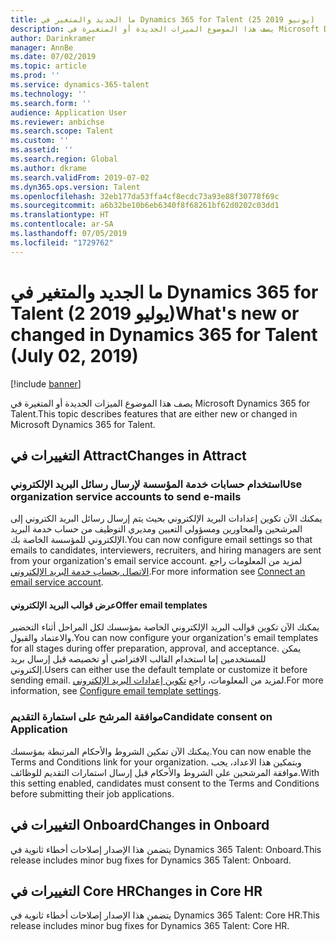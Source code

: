 ```yaml
---
title: ما الجديد والمتغير في Dynamics 365 for Talent (25 يونيو 2019)
description: يصف هذا الموضوع الميزات الجديدة أو المتغيرة في Microsoft Dynamics 365 for Talent.
author: Darinkramer
manager: AnnBe
ms.date: 07/02/2019
ms.topic: article
ms.prod: ''
ms.service: dynamics-365-talent
ms.technology: ''
ms.search.form: ''
audience: Application User
ms.reviewer: anbichse
ms.search.scope: Talent
ms.custom: ''
ms.assetid: ''
ms.search.region: Global
ms.author: dkrame
ms.search.validFrom: 2019-07-02
ms.dyn365.ops.version: Talent
ms.openlocfilehash: 32eb177da53ffa4cf8ecdc73a93e88f30778f69c
ms.sourcegitcommit: a6b32be10b6eb6340f8f68261bf62d0202c03dd1
ms.translationtype: HT
ms.contentlocale: ar-SA
ms.lasthandoff: 07/05/2019
ms.locfileid: "1729762"
---
```

# <a name="whats-new-or-changed-in-dynamics-365-for-talent-july-02-2019"></a><span data-ttu-id="688a7-103">ما الجديد والمتغير في Dynamics 365 for Talent (2 يوليو 2019)</span><span class="sxs-lookup"><span data-stu-id="688a7-103">What's new or changed in Dynamics 365 for Talent (July 02, 2019)</span></span>

[!include [banner](includes/banner.md)]

<span data-ttu-id="688a7-104">يصف هذا الموضوع الميزات الجديدة أو المتغيرة في Microsoft Dynamics 365 for Talent.</span><span class="sxs-lookup"><span data-stu-id="688a7-104">This topic describes features that are either new or changed in Microsoft Dynamics 365 for Talent.</span></span>

## <a name="changes-in-attract"></a><span data-ttu-id="688a7-105">التغييرات في Attract</span><span class="sxs-lookup"><span data-stu-id="688a7-105">Changes in Attract</span></span>

### <a name="use-organization-service-accounts-to-send-e-mails"></a><span data-ttu-id="688a7-106">استخدام حسابات خدمة المؤسسة لإرسال رسائل البريد الإلكتروني</span><span class="sxs-lookup"><span data-stu-id="688a7-106">Use organization service accounts to send e-mails</span></span>

<span data-ttu-id="688a7-107">يمكنك الآن تكوين إعدادات البريد الإلكتروني بحيث يتم إرسال رسائل البريد الكتروني إلى المرشحين والمحاورين ومسؤولي التعيين ومديري التوظيف من حساب خدمة البريد الإلكتروني للمؤسسة الخاصة بك.</span><span class="sxs-lookup"><span data-stu-id="688a7-107">You can now configure email settings so that emails to candidates, interviewers, recruiters, and hiring managers are sent from your organization's email service account.</span></span> <span data-ttu-id="688a7-108">لمزيد من المعلومات راجع [الاتصال بحساب خدمة البريد الإلكتروني](./attract-configure-email-settings.md#connect-an-email-service-account).</span><span class="sxs-lookup"><span data-stu-id="688a7-108">For more information see [Connect an email service account](./attract-configure-email-settings.md#connect-an-email-service-account).</span></span>

#### <a name="offer-email-templates"></a><span data-ttu-id="688a7-109">عرض قوالب البريد الإلكتروني</span><span class="sxs-lookup"><span data-stu-id="688a7-109">Offer email templates</span></span> 

<span data-ttu-id="688a7-110">يمكنك الآن تكوين قوالب البريد الإلكتروني الخاصة بمؤسسك لكل المراحل أثناء التحضير والاعتماد والقبول.</span><span class="sxs-lookup"><span data-stu-id="688a7-110">You can now configure your organization's email templates for all stages during offer preparation, approval, and acceptance.</span></span> <span data-ttu-id="688a7-111">يمكن للمستخدمين إما استخدام القالب الافتراضي أو تخصيصه قبل إرسال بريد إلكتروني.</span><span class="sxs-lookup"><span data-stu-id="688a7-111">Users can either use the default template or customize it before sending email.</span></span> <span data-ttu-id="688a7-112">لمزيد من المعلومات، راجع [تكوين إعدادات البريد الإلكتروني](./attract-configure-email-settings.md#configure-email-template-settings).</span><span class="sxs-lookup"><span data-stu-id="688a7-112">For more information, see [Configure email template settings](./attract-configure-email-settings.md#configure-email-template-settings).</span></span>

### <a name="candidate-consent-on-application"></a><span data-ttu-id="688a7-113">موافقة المرشح على استمارة التقديم</span><span class="sxs-lookup"><span data-stu-id="688a7-113">Candidate consent on Application</span></span>

<span data-ttu-id="688a7-114">يمكنك الآن تمكين الشروط والأحكام المرتبطة بمؤسسك.</span><span class="sxs-lookup"><span data-stu-id="688a7-114">You can now enable the Terms and Conditions link for your organization.</span></span> <span data-ttu-id="688a7-115">وبتمكين هذا الاعداد، يجب موافقة المرشحين علي الشروط والأحكام قبل إرسال استمارات التقديم للوظائف.</span><span class="sxs-lookup"><span data-stu-id="688a7-115">With this setting enabled, candidates must consent to the Terms and Conditions before submitting their job applications.</span></span> 

## <a name="changes-in-onboard"></a><span data-ttu-id="688a7-116">التغييرات في Onboard</span><span class="sxs-lookup"><span data-stu-id="688a7-116">Changes in Onboard</span></span>

<span data-ttu-id="688a7-117">يتضمن هذا الإصدار إصلاحات أخطاء ثانوية في Dynamics 365 Talent: Onboard.</span><span class="sxs-lookup"><span data-stu-id="688a7-117">This release includes minor bug fixes for Dynamics 365 Talent: Onboard.</span></span>

## <a name="changes-in-core-hr"></a><span data-ttu-id="688a7-118">التغييرات في Core HR</span><span class="sxs-lookup"><span data-stu-id="688a7-118">Changes in Core HR</span></span>

<span data-ttu-id="688a7-119">يتضمن هذا الإصدار إصلاحات أخطاء ثانوية في Dynamics 365 Talent: ‏Core HR.</span><span class="sxs-lookup"><span data-stu-id="688a7-119">This release includes minor bug fixes for Dynamics 365 Talent: Core HR.</span></span>
